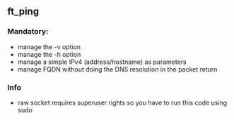 ## ft_ping

### Mandatory:

* manage the -v option
* manage the -h option
* manage a simple IPv4 (address/hostname) as parameters
* manage FQDN without doing the DNS resolution in the packet return


### Info

* raw socket requires superuser rights so you have to run this code using sudo
